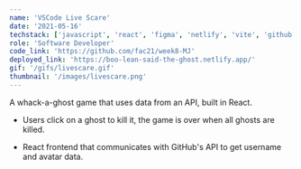 ```yaml
---
name: 'VSCode Live Scare'
date: '2021-05-16'
techstack: ['javascript', 'react', 'figma', 'netlify', 'vite', 'github', 'css']
role: 'Software Developer'
code_link: 'https://github.com/fac21/week8-MJ'
deployed_link: 'https://boo-lean-said-the-ghost.netlify.app/'
gif: '/gifs/livescare.gif'
thumbnail: '/images/livescare.png'
---
```


A whack-a-ghost game that uses data from an API, built in React. 

- Users click on a ghost to kill it, the game is over when all ghosts are killed.

- React frontend that communicates with GitHub's API to get username and avatar data.

